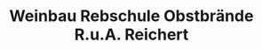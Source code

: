 ---
title: "Weinbau Rebschule Obstbrände R.u.A. Reichert"
url: /nordheim-am-main/weinbau-rebschule-obstbraende-r-u-a-reichert/
shop: Wein
---
